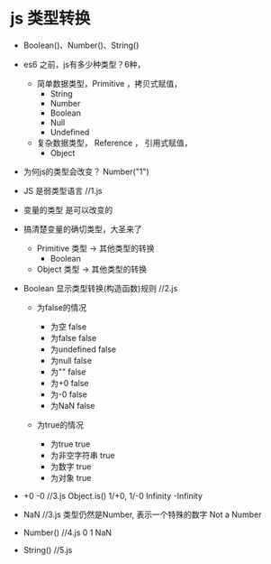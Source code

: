 # js 类型转换
  - Boolean()、Number()、String()
  
- es6 之前，js有多少种类型？6种，
  - 简单数据类型，Primitive ，拷贝式赋值，
    - String
    - Number
    - Boolean
    - Null
    - Undefined
  - 复杂数据类型， Reference ， 引用式赋值，
    - Object

- 为何js的类型会改变？
  Number("1")

- JS 是弱类型语言  //1.js
- 变量的类型 是可以改变的
- 搞清楚变量的确切类型，大圣来了
  - Primitive 类型 -> 其他类型的转换
    - Boolean
  - Object 类型 -> 其他类型的转换

- Boolean 显示类型转换(构造函数)规则  //2.js
  - 为false的情况
    - 为空 false 
    - 为false false
    - 为undefined false
    - 为null false
    - 为"" false
    - 为+0 false
    - 为-0 false
    - 为NaN false

  - 为true的情况
    - 为true true
    - 为非空字符串 true
    - 为数字 true
    - 为对象 true

- +0 -0   //3.js
  Object.is()
  1/+0, 1/-0  Infinity  -Infinity
- NaN    //3.js
  类型仍然是Number, 表示一个特殊的数字 
  Not a Number

- Number()  //4.js
  0 1 NaN 

- String()  //5.js


